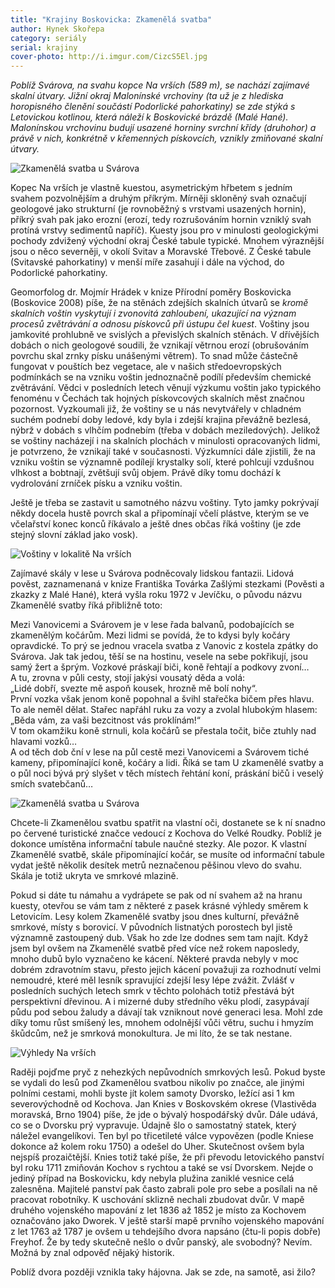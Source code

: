 ```yaml
---
title: "Krajiny Boskovicka: Zkamenělá svatba"
author: Hynek Skořepa
category: seriály
serial: krajiny
cover-photo: http://i.imgur.com/CizcS5El.jpg
---
```


*Poblíž Svárova, na svahu kopce Na vrších (589 m), se nachází zajímavé skalní útvary. Jižní okraj Malonínské vrchoviny (ta už je z hlediska horopisného členění součástí Podorlické pahorkatiny) se zde stýká s Letovickou kotlinou, která náleží k Boskovické brázdě (Malé Hané). Malonínskou vrchovinu budují usazené horniny svrchní křídy (druhohor) a právě v nich, konkrétně v křemenných pískovcích, vznikly zmiňované skalní útvary.*

<img src="http://i.imgur.com/CizcS5E.jpg" alt="Zkamenělá svatba u Svárova" class="img-responsive img-popup" data-author="Hynek Skořepa">

Kopec Na vrších je vlastně kuestou, asymetrickým hřbetem s jedním svahem pozvolnějším a druhým příkrým. Mírněji skloněný svah označují geologové jako strukturní (je rovnoběžný s vrstvami usazených hornin), příkrý svah pak jako erozní (erozí, tedy rozrušováním hornin vzniklý svah protíná vrstvy sedimentů napříč). Kuesty jsou pro v minulosti geologickými pochody zdvižený východní okraj České tabule typické. Mnohem výraznější jsou o něco severněji, v okolí Svitav a Moravské Třebové. Z České tabule (Svitavské pahorkatiny) v menší míře zasahují i dále na východ, do Podorlické pahorkatiny.

Geomorfolog dr. Mojmír Hrádek v knize Přírodní poměry Boskovicka (Boskovice 2008) píše, že na stěnách zdejších skalních útvarů se *kromě skalních voštin vyskytují i zvonovitá zahloubení, ukazující na význam procesů zvětrávání a odnosu pískovců při ústupu čel kuest*. Voštiny jsou jamkovité prohlubně ve svislých a převislých skalních stěnách. V dřívějších dobách o nich geologové soudili, že vznikají větrnou erozí (obrušováním povrchu skal zrnky písku unášenými větrem). To snad může částečně fungovat v pouštích bez vegetace, ale v našich středoevropských podmínkách se na vzniku voštin jednoznačně podílí především chemické zvětrávání. Vědci v posledních letech věnují výzkumu voštin jako typického fenoménu v Čechách tak hojných pískovcových skalních měst značnou pozornost. Vyzkoumali již, že voštiny se u nás nevytvářely v chladném suchém podnebí doby ledové, kdy byla i zdejší krajina převážně bezlesá, nýbrž v dobách s vlhčím podnebím (třeba v dobách meziledových). Jelikož se voštiny nacházejí i na skalních plochách v minulosti opracovaných lidmi, je potvrzeno, že vznikají také v současnosti. Výzkumníci dále zjistili, že na vzniku voštin se významně podílejí krystalky solí, které pohlcují vzdušnou vlhkost a bobtnají, zvětšují svůj objem. Právě díky tomu dochází k vydrolování zrníček písku a vzniku voštin.

Ještě je třeba se zastavit u samotného názvu voštiny. Tyto jamky pokrývají někdy docela hustě povrch skal a připomínají včelí plástve, kterým se ve včelařství konec konců říkávalo a ještě dnes občas říká voštiny (je zde stejný slovní základ jako vosk).

<img src="http://i.imgur.com/RFPLLCO.jpg" alt="Voštiny v lokalitě Na vrších" class="img-responsive img-popup" data-author="Hynek Skořepa">

Zajímavé skály v lese u Svárova podněcovaly lidskou fantazii. Lidová pověst, zaznamenaná v knize Františka Továrka Zašlými stezkami (Pověsti a zkazky z Malé Hané), která vyšla roku 1972 v Jevíčku, o původu názvu Zkamenělé svatby říká přibližně toto:

Mezi Vanovicemi a Svárovem je v lese řada balvanů, podobajících se zkamenělým kočárům. Mezi lidmi se povídá, že to kdysi byly kočáry opravdické. To prý se jednou vracela svatba z Vanovic z kostela zpátky do Svárova. Jak tak jedou, těší se na hostinu, vesele na sebe pokřikují, jsou samý žert a šprým. Vozkové práskají biči, koně řehtají a podkovy zvoní…  
A tu, zrovna v půli cesty, stojí jakýsi vousatý děda a volá:  
„Lidé dobří, svezte mě aspoň kousek, hrozně mě bolí nohy“.  
První vozka však jenom koně popohnal a švihl stařečka bičem přes hlavu.  
To ale neměl dělat. Stařec napřáhl ruku za vozy a zvolal hlubokým hlasem:  
„Běda vám, za vaši bezcitnost vás proklínám!“  
V tom okamžiku koně strnuli, kola kočárů se přestala točit, biče ztuhly nad hlavami vozků…  
A od těch dob ční v lese na půl cestě mezi Vanovicemi a Svárovem tiché kameny, připomínající koně, kočáry a lidi. Říká se tam U zkamenělé svatby a o půl noci bývá prý slyšet v těch místech řehtání koní, práskání bičů i veselý smích svatebčanů…

<img src="http://i.imgur.com/4YEl8NX.jpg" alt="Zkamenělá svatba u Svárova" class="img-responsive img-popup" data-author="Hynek Skořepa">

Chcete-li Zkamenělou svatbu spatřit na vlastní oči, dostanete se k ní snadno po červené turistické značce vedoucí z Kochova do Velké Roudky. Poblíž je dokonce umístěna informační tabule naučné stezky. Ale pozor. K vlastní Zkamenělé svatbě, skále připomínající kočár, se musíte od informační tabule vydat ještě několik desítek metrů neznačenou pěšinou vlevo do svahu. Skála je totiž ukryta ve smrkové mlazině.

Pokud si dáte tu námahu a vydrápete se pak od ní svahem až na hranu kuesty, otevřou se vám tam z některé z pasek krásné výhledy směrem k Letovicím. Lesy kolem Zkamenělé svatby jsou dnes kulturní, převážně smrkové, místy s borovicí. V původních listnatých porostech byl jistě významně zastoupený dub. Však ho zde lze dodnes sem tam najít. Když jsem byl ovšem na Zkamenělé svatbě před více než rokem naposledy, mnoho dubů bylo vyznačeno ke kácení. Některé pravda nebyly v moc dobrém zdravotním stavu, přesto jejich kácení považuji za rozhodnutí velmi nemoudré, které měl lesník spravující zdejší lesy lépe zvážit. Zvlášť v posledních suchých letech smrk v těchto polohách totiž přestává být perspektivní dřevinou. A i mizerné duby středního věku plodí, zasypávají půdu pod sebou žaludy a dávají tak vzniknout nové generaci lesa. Mohl zde díky tomu růst smíšený les, mnohem odolnější vůči větru, suchu i hmyzím škůdcům, než je smrková monokultura. Je mi líto, že se tak nestane.

<img src="http://i.imgur.com/l5Mx3yg.jpg" alt="Výhledy Na vrších" class="img-responsive img-popup" data-author="Hynek Skořepa">

Raději pojďme pryč z nehezkých nepůvodních smrkových lesů. Pokud byste se vydali do lesů pod Zkamenělou svatbou nikoliv po značce, ale jinými polními cestami, mohli byste jít kolem samoty Dvorsko, ležící asi 1 km severovýchodně od Kochova. Jan Knies v Boskovském okrese (Vlastivěda moravská, Brno 1904) píše, že jde o bývalý hospodářský dvůr. Dále udává, co se o Dvorsku prý vypravuje. Údajně šlo o samostatný statek, který náležel evangelíkovi. Ten byl po třicetileté válce vypovězen (podle Kniese dokonce až kolem roku 1750) a odešel do Uher. Skutečnost ovšem byla nejspíš prozaičtější. Knies totiž také píše, že při převodu letovického panství byl roku 1711 zmiňován Kochov s rychtou a také se vsí Dvorskem. Nejde o jediný případ na Boskovicku, kdy nebyla plužina zaniklé vesnice celá zalesněna. Majitelé panství pak často zabrali pole pro sebe a posílali na ně pracovat robotníky. K uschování sklizně nechali zbudovat dvůr. V mapě druhého vojenského mapování z let 1836 až 1852 je místo za Kochovem označováno jako Dworek. V ještě starší mapě prvního vojenského mapování z let 1763 až 1787 je ovšem u tehdejšího dvora napsáno (čtu-li popis dobře) Freyhof. Že by tedy skutečně nešlo o dvůr panský, ale svobodný? Nevím. Možná by znal odpověď nějaký historik.

Poblíž dvora později vznikla taky hájovna. Jak se zde, na samotě, asi žilo?
